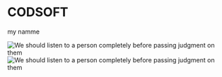# CODSOFT

my namme 


![We should listen to a person completely before passing judgment on them](https://github.com/ashish-nitrr-aws/CODSOFT/assets/139207277/28bd30e1-8047-4c36-ad6d-d9903f785afa)
![We should listen to a person completely before passing judgment on them](https://github.com/ashish-nitrr-aws/CODSOFT/assets/139207277/4c56ad05-f5b4-43f9-8ffc-b53162684f6b)
